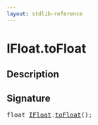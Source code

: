 ```yaml
---
layout: stdlib-reference
---
```


# IFloat\.toFloat

## Description





## Signature 

<pre>
<span class="code_keyword">float</span> <a href="/stdlib-reference/interfaces/IFloat/index" class="code_type">IFloat</a>.<a href="/stdlib-reference/interfaces/IFloat/toFloat">toFloat</a>();

</pre>

